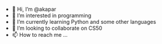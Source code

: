 - 👋 Hi, I’m @akapar
- 👀 I’m interested in programming
- 🌱 I’m currently learning Python and some other languages
- 💞️ I’m looking to collaborate on CS50
- 📫 How to reach me ...

<!---
akapar/akapar is a ✨ special ✨ repository because its `README.md` (this file) appears on your GitHub profile.
You can click the Preview link to take a look at your changes.
--->

